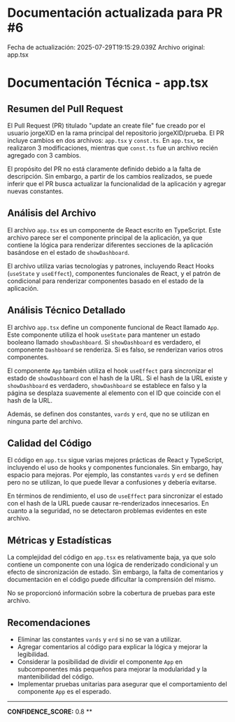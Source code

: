 # Documentación actualizada para PR #6

Fecha de actualización: 2025-07-29T19:15:29.039Z
Archivo original: app.tsx

# Documentación Técnica - app.tsx

## Resumen del Pull Request
El Pull Request (PR) titulado "update an create file" fue creado por el usuario jorgeXID en la rama principal del repositorio jorgeXID/prueba. El PR incluye cambios en dos archivos: `app.tsx` y `const.ts`. En `app.tsx`, se realizaron 3 modificaciones, mientras que `const.ts` fue un archivo recién agregado con 3 cambios.

El propósito del PR no está claramente definido debido a la falta de descripción. Sin embargo, a partir de los cambios realizados, se puede inferir que el PR busca actualizar la funcionalidad de la aplicación y agregar nuevas constantes.

## Análisis del Archivo
El archivo `app.tsx` es un componente de React escrito en TypeScript. Este archivo parece ser el componente principal de la aplicación, ya que contiene la lógica para renderizar diferentes secciones de la aplicación basándose en el estado de `showDashboard`.

El archivo utiliza varias tecnologías y patrones, incluyendo React Hooks (`useState` y `useEffect`), componentes funcionales de React, y el patrón de condicional para renderizar componentes basado en el estado de la aplicación.

## Análisis Técnico Detallado
El archivo `app.tsx` define un componente funcional de React llamado `App`. Este componente utiliza el hook `useState` para mantener un estado booleano llamado `showDashboard`. Si `showDashboard` es verdadero, el componente `Dashboard` se renderiza. Si es falso, se renderizan varios otros componentes.

El componente `App` también utiliza el hook `useEffect` para sincronizar el estado de `showDashboard` con el hash de la URL. Si el hash de la URL existe y `showDashboard` es verdadero, `showDashboard` se establece en falso y la página se desplaza suavemente al elemento con el ID que coincide con el hash de la URL.

Además, se definen dos constantes, `vards` y `erd`, que no se utilizan en ninguna parte del archivo.

## Calidad del Código
El código en `app.tsx` sigue varias mejores prácticas de React y TypeScript, incluyendo el uso de hooks y componentes funcionales. Sin embargo, hay espacio para mejoras. Por ejemplo, las constantes `vards` y `erd` se definen pero no se utilizan, lo que puede llevar a confusiones y debería evitarse.

En términos de rendimiento, el uso de `useEffect` para sincronizar el estado con el hash de la URL puede causar re-renderizados innecesarios. En cuanto a la seguridad, no se detectaron problemas evidentes en este archivo.

## Métricas y Estadísticas
La complejidad del código en `app.tsx` es relativamente baja, ya que solo contiene un componente con una lógica de renderizado condicional y un efecto de sincronización de estado. Sin embargo, la falta de comentarios y documentación en el código puede dificultar la comprensión del mismo.

No se proporcionó información sobre la cobertura de pruebas para este archivo.

## Recomendaciones
- Eliminar las constantes `vards` y `erd` si no se van a utilizar.
- Agregar comentarios al código para explicar la lógica y mejorar la legibilidad.
- Considerar la posibilidad de dividir el componente `App` en subcomponentes más pequeños para mejorar la modularidad y la mantenibilidad del código.
- Implementar pruebas unitarias para asegurar que el comportamiento del componente `App` es el esperado.

---

**CONFIDENCE_SCORE:** 0.8
**